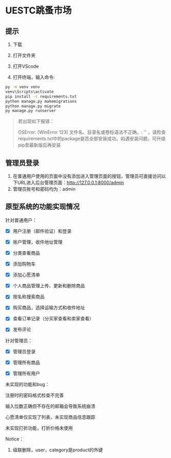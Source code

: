 # UESTC跳蚤市场

## 提示

1. 下载
2. 打开文件夹
3. 打开VScode

4. 打开终端，输入命令:

```cmd
py -m venv venv
venv\Scripts\activate
pip install -r requirements.txt
python manage.py makemigrations
python manage.py migrate
py manage.py runserver
```

> 若出现如下报错：
>
> OSError: [WinError 123] 文件名、目录名或卷标语法不正确。: '<frozen importlib._bootstrap>' ，请检查requirements.txt中的package是否全部安装成功，如遇安装问题，可升级pip至最新版后再安装



## 管理员登录

1. 在普通用户使用的页面中没有添加进入管理页面的按钮，管理员可直接访问以下URL进入后台管理页面：http://127.0.0.1:8000/admin
2. 管理员账号和密码均为：admin



## 原型系统的功能实现情况

针对普通用户：

- [x] 用户注册（邮件验证）和登录
- [x] 账户管理，收件地址管理
- [x] 分类查看商品
- [x] 添加购物车
- [x] 添加心愿清单
- [x] 个人商品管理上传、更新和删除商品
- [x] 按名称搜索商品
- [x] 购买商品，选择运输方式和收件地址
- [x] 查看订单记录（分买家查看和卖家查看）
- [x] 发布评论



针对管理员：

- [x] 管理员登录
- [x] 管理所有商品
- [x] 管理所有用户



未实现的功能和bug：

注册时的密码格式检查不完善

输入位数正确但不存在的邮箱会导致系统崩溃

心愿清单仅实现了列表，未实现商品信息跟踪

未实现打折功能，打折价格未使用



Notice：

1. 级联删除，user，category是product的外键